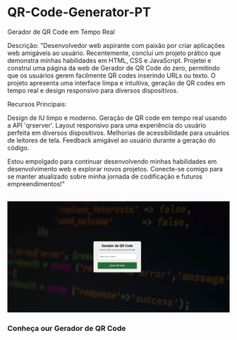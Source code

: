 # QR-Code-Generator-PT
 Gerador de QR Code em Tempo Real

Descrição:
"Desenvolvedor web aspirante com paixão por criar aplicações web amigáveis ao usuário. Recentemente, concluí um projeto prático que demonstra minhas habilidades em HTML, CSS e JavaScript. Projetei e construí uma página da web de Gerador de QR Code do zero, permitindo que os usuários gerem facilmente QR codes inserindo URLs ou texto. O projeto apresenta uma interface limpa e intuitiva, geração de QR codes em tempo real e design responsivo para diversos dispositivos.

Recursos Principais:

Design de IU limpo e moderno.
Geração de QR code em tempo real usando a API 'qrserver'.
Layout responsivo para uma experiência do usuário perfeita em diversos dispositivos.
Melhorias de acessibilidade para usuários de leitores de tela.
Feedback amigável ao usuário durante a geração do código.

Estou empolgado para continuar desenvolvendo minhas habilidades em desenvolvimento web e explorar novos projetos. Conecte-se comigo para se manter atualizado sobre minha jornada de codificação e futuros empreendimentos!"
<br>
<br>

<img src="./img/1.png">

<h3><a https://jcizidrosilva.github.io/QR-Code-Generator-PT/">Conheça our Gerador de QR Code</a></h3>

